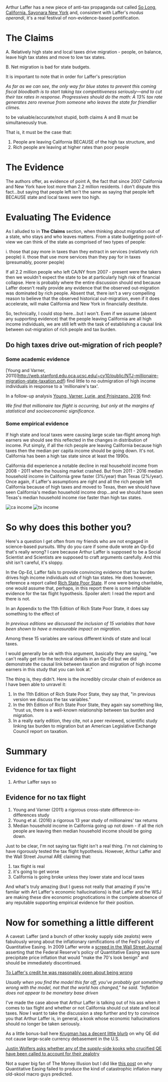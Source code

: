 

Arthur Laffer has a new piece of anti-tax propaganda out called [So Long, California. Sayonara New York](https://www.wsj.com/articles/so-long-california-sayonara-new-york-1524611900) and, consistent with Laffer's *modus operandi*, it's a real festival of non-evidence-based pontification.

# The Claims

A. Relatively high state and local taxes drive migration - people, on balance, leave high tax states and move to low tax states.

B. Net migration is bad for state budgets.

It is important to note that in order for Laffer's prescription

*As far as we can see, the only way for blue states to prevent this coming fiscal bloodbath is to start taking tax competitiveness seriously—and to cut their tax rates in response. Progressives should do the math: A 13% tax rate generates zero revenue from someone who leaves the state for friendlier climes.*

to be valuable/accurate/not stupid, both claims A and B must be simultaneously true.  

That is, it must be the case that:

1. People are leaving California BECAUSE of the high tax structure, and
2. Rich people are leaving at higher rates than poor people



# The Evidence

The authors offer, as evidence of point A, the fact that since 2007 California and New York have lost more than 2.2 million residents.  I don't dispute this fact...but saying that people left isn't the same as saying that people left BECAUSE state and local taxes were too high.  

# Evaluating The Evidence

As I alluded to in **The Claims** section, when thinking about migration out of a state, who stays and who leaves matters. From a state budgeting point-of-view we can think of the state as comprised of two types of people:

i. those that pay more in taxes than they extract in services (relatively rich people)
ii. those that use more services than they pay for in taxes (presumably, poorer people)

If all 2.2 million people who left CA/NY from 2007 - present were the takers then we wouldn't expect the state to be at particularly high risk of financial collapse.  Here is probably where the entire discussion should end because Laffer doesn't really provide any evidence that the observed out-migration was dominated by rich people.  Absent that, there isn't a very compelling reason to believe that the observed historical out-migration, even if it does accelerate, will make California and New York in financially destitute. 

So, technically, I could stop here...but I won't.  Even if we assume (absent any supporting evidence) that the people leaving California are all high income individuals, we are still left with the task of establishing a causal link between out-migration of rich people and tax burden. 

## Do high taxes drive out-migration of rich people?

### Some academic evidence
[Young and Varner, 2011[(http://web.stanford.edu.oca.ucsc.edu/~cy10/public/NTJ-millionaire-migration-state-taxation.pdf) find little to no outmigration of high income individuals in response to a 'millionaire's tax'.  

In a follow-up analysis [Young, Varner, Lurie, and Prisinzano, 2016](http://journals.sagepub.com.oca.ucsc.edu/doi/pdf/10.1177/0003122416639625) find:

*We find that millionaire tax flight is occurring, but only at the margins of statistical and socioeconomic significance.*

### Some empirical evidence

If high state and local taxes were causing large scale tax-flight among high earners we should see this reflected in the changes in distribution of income.  Put simply, if all the rich people are leaving California because high taxes then the median per capita income should be going down.  It's not.  California has been a high tax state since at least the 1990s.  

California did experience a notable decline in real household income from 2008 - 2011 when the housing market crashed.  But from 2011 - 2016 median household income in California grew faster (3%/year) than Texas (2%/year).  Once again, if Laffer's assumptions are right and all the rich people left California because of high taxes and moved to Texas, then we should have seen California's median household income drop...and we should have seen Texas's median household income rise faster than high tax states.

![ca income](/images/fredgraphCA.png)
![tx income](/images/fredgraphTX.png)

# So why does this bother you?

Here's a question I get often from my friends who are not engaged in science-based pursuits.  Why do you care if some dude wrote an Op-Ed that's really wrong?  I care because Arthur Laffer is supposed to be a Social Scientist and Scientists are supposed to craft arguments carefully.  And this shit isn't careful, it's sloppy.

In the Op-Ed, Laffer fails to provide convincing evidence that tax burden drives high income individuals out of high tax states.  He does however, reference a report called [Rich State Poor State](http://www.richstatespoorstates.org/).  If one were being charitable, one would assume that, perhaps, in this report there is some infallable evidence for the tax flight hypothesis.  Spoiler alert: I read the report and there is not.

In an Appendix to the 11th Edition of Rich State Poor State, it does say something to the effect of 

*In previous editions we discussed the inclusion of 15 variables that have been shown to have a measurable impact on migration.*

Among these 15 variables are various different kinds of state and local taxes.  

I would generally be ok with this argument, basically they are saying, "we can't really get into the technical details in an Op-Ed but we did demonstrate the causal link between taxation and migration of high income earners in this study that you can look at."

The thing is, they didn't.  Here is the incredibly circular chain of evidence as I have been able to unravel it:

1.  In the 11th Edition of Rich State Poor State, they say that, "in previous version we discuss the tax variables."
2.  In the 9th Edition of Rich State Poor State, they again say something like, "trust us, there is a well-known relationship between tax burden and migration.
3.  In a really early edition, they cite, not a peer reviewed, scientific study linking tax burden to migration but an American Legislative Exchange Council report on taxation.  

# Summary

## Evidence for tax flight

1. Arthur Laffer says so

## Evidence for no tax flight

1. Young and Varner (2011) a rigorous cross-state difference-in-differences study
2. Young et al. (2016) a rigorous 13 year study of millionaires' tax returns
3. Median household income in California going up not down - if all the rich people are leaving then median household income should be going down.

Just to be clear, I'm not saying tax flight isn't a real thing.  I'm not claiming to have rigorously tested the tax flight hypothesis.  However, Arthur Laffer and the Wall Street Journal ARE claiming that:

1. tax flight is real
2. it's going to get worse
3. California is going broke unless they lower state and local taxes

And what's truly amazing (but I guess not really that amazing if you're familar with Art Laffer's economic hallucinations) is that Laffer and the WSJ are making these dire economic prognotications in the complete absence of any reputable supporting empirical evidence for their position.

# Now for something a little different

A caveat: Laffer (and a bunch of other kooky supply side zealots) were fabulously wrong about the inflationary ramifications of the Fed's policy of Quantitative Easing.  In 2009 Laffer wrote a [screed in the Wall Street Journal](https://www.wsj.com/articles/SB124458888993599879) asserting that the Federal Reserve's policy of Quantitative Easing was sure precipitate price inflation that would "make the 70's look benign" and should be immediately discontinued.

[To Laffer's credit he was reasonably open about being wrong](http://www.businessinsider.com/arthur-laffer-interview-2014-1)

*Usually when you find the model this far off, you've probably got something wrong with the model, not that the world has changed," he said. "Inflation does not appear to be monetary base driven*

I've made the case above that Arthur Laffer is talking out of his ass when it comes to tax flight and whether or not California should cut state and local taxes.  Now I want to take the discussion a step further and try to convince you that Arthur Laffer is, in general, a kook whose economic hallucinations should no longer be taken seriously.

 As a little bonus-ball here [Krugman has a decent little blurb](https://krugman.blogs.nytimes.com/2015/05/17/money-inflation-and-models/) on why QE did not cause large-scale currency debasement in the U.S.
 
 
 [Justin Wolfers asks whether any of the supply-side kooks who crucified QE have been called to account for their zealotry](http://delong.typepad.com/sdj/2013/01/justin-wolfers-asks-whether-any-of-the-right-wing-worthies-who-put-their-names-to-this-tripe-26-months-ago-have-suffered-any.html)

Not a super big fan of The Money Illusion but I did like [this post](http://www.themoneyillusion.com/an-open-letter-to-conservatives/) on why Quantitative Easing failed to produce the kind of catastrophic inflation many old-skool macro guys predicted.
